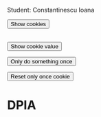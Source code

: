 Student: Constantinescu Ioana <br>

<script> document.cookie = "session: GDPR";
  document.cookie = "collecting data...";
  function alertCookie() { alert(document.cookie); } </script>
 <button onclick="alertCookie()">Show cookies</button>
 <br><br>
 
 <script> document.cookie = "test1=Hello";
  document.cookie = "test2=World";
  const cookieValue = document.cookie
  .split('; ')
  .find(row => row.startsWith('test2='))
  .split('=')[1];
   function alertCookieValue() {
     alert(cookieValue);}</script>
 <button onclick="alertCookieValue()">Show cookie value</button>
 
 <script>
  function doOnce() {
  if (!document.cookie.split('; ').find(row => row.startsWith('doSomethingOnlyOnce'))) {
    alert("Do something here!");
    document.cookie = "doSomethingOnlyOnce=true; expires=Fri, 31 Dec 9999 23:59:59 GMT";
  }} </script>
<button onclick="doOnce()">Only do something once</button>

<script>
function resetOnce() {
  document.cookie = "doSomethingOnlyOnce=; expires=Thu, 01 Jan 1970 00:00:00 GMT";}</script>
 <button onclick="resetOnce()">Reset only once cookie</button> 

<h1>DPIA</h1>
<a href='https://didatec-my.sharepoint.com/:w:/r/personal/constantinescu_ge_io_utcluj_didatec_ro/_layouts/15/Doc.aspx?sourcedoc=%7B3B1D8511-284A-4B5A-9428-51F10D17108A%7D&file=DPIA_CI.docx&action=default&mobileredirect=true&ct=1624308515409&wdOrigin=OFFICECOM-WEB.MAIN.OTHER&cid=8153d7f5-bfec-4cd9-9220-60ff9354c80a'/>
